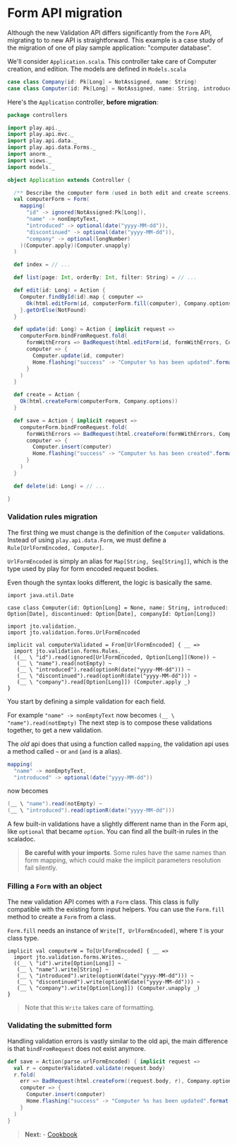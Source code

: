 # Form API migration

Although the new Validation API differs significantly from the `Form` API, migrating to to new API is straightforward.
This example is a case study of the migration of one of play sample application: "computer database".

We'll consider `Application.scala`. This controller take care of Computer creation, and edition. The models are defined in `Models.scala`

```scala
case class Company(id: Pk[Long] = NotAssigned, name: String)
case class Computer(id: Pk[Long] = NotAssigned, name: String, introduced: Option[Date], discontinued: Option[Date], companyId: Option[Long])
```

Here's the `Application` controller, **before migration**:

```scala
package controllers

import play.api._
import play.api.mvc._
import play.api.data._
import play.api.data.Forms._
import anorm._
import views._
import models._

object Application extends Controller {

  /** Describe the computer form (used in both edit and create screens). */
  val computerForm = Form(
    mapping(
      "id" -> ignored(NotAssigned:Pk[Long]),
      "name" -> nonEmptyText,
      "introduced" -> optional(date("yyyy-MM-dd")),
      "discontinued" -> optional(date("yyyy-MM-dd")),
      "company" -> optional(longNumber)
    )(Computer.apply)(Computer.unapply)
  )

  def index = // ...

  def list(page: Int, orderBy: Int, filter: String) = // ...

  def edit(id: Long) = Action {
    Computer.findById(id).map { computer =>
      Ok(html.editForm(id, computerForm.fill(computer), Company.options))
    }.getOrElse(NotFound)
  }

  def update(id: Long) = Action { implicit request =>
    computerForm.bindFromRequest.fold(
      formWithErrors => BadRequest(html.editForm(id, formWithErrors, Company.options)),
      computer => {
        Computer.update(id, computer)
        Home.flashing("success" -> "Computer %s has been updated".format(computer.name))
      }
    )
  }

  def create = Action {
    Ok(html.createForm(computerForm, Company.options))
  }

  def save = Action { implicit request =>
    computerForm.bindFromRequest.fold(
      formWithErrors => BadRequest(html.createForm(formWithErrors, Company.options)),
      computer => {
        Computer.insert(computer)
        Home.flashing("success" -> "Computer %s has been created".format(computer.name))
      }
    )
  }

  def delete(id: Long) = // ...

}

```

### Validation rules migration

The first thing we must change is the definition of the `Computer` validations.
Instead of using `play.api.data.Form`, we must define a `Rule[UrlFormEncoded, Computer]`.

`UrlFormEncoded` is simply an alias for `Map[String, Seq[String]]`, which is the type used by play for form encoded request bodies.

Even though the syntax looks different, the logic is basically the same.

```tut
import java.util.Date

case class Computer(id: Option[Long] = None, name: String, introduced: Option[Date], discontinued: Option[Date], companyId: Option[Long])

import jto.validation._
import jto.validation.forms.UrlFormEncoded

implicit val computerValidated = From[UrlFormEncoded] { __ =>
  import jto.validation.forms.Rules._
  ((__ \ "id").read(ignored[UrlFormEncoded, Option[Long]](None)) ~
   (__ \ "name").read(notEmpty) ~
   (__ \ "introduced").read(optionR(date("yyyy-MM-dd"))) ~
   (__ \ "discontinued").read(optionR(date("yyyy-MM-dd"))) ~
   (__ \ "company").read[Option[Long]]) (Computer.apply _)
}
```

You start by defining a simple validation for each field.

For example `"name" -> nonEmptyText` now becomes `(__ \ "name").read(notEmpty)`
The next step is to compose these validations together, to get a new validation.

The *old* api does that using a function called `mapping`, the validation api uses a method called `~` or `and` (`and` is a alias).

```scala
mapping(
  "name" -> nonEmptyText,
  "introduced" -> optional(date("yyyy-MM-dd"))
```

now becomes

```scala
(__ \ "name").read(notEmpty) ~
(__ \ "introduced").read(optionR(date("yyyy-MM-dd")))
```

A few built-in validations have a slightly different name than in the Form api, like `optional` that became `option`. You can find all the built-in rules in the scaladoc.

> **Be careful with your imports**. Some rules have the same names than form mapping, which could make the implicit parameters resolution fail silently.


### Filling a `Form` with an object

The new validation API comes with a `Form` class. This class is fully compatible with the existing form input helpers.
You can use the `Form.fill` method to create a `Form` from a class.

`Form.fill` needs an instance of `Write[T, UrlFormEncoded]`, where `T` is your class type.

```tut
implicit val computerW = To[UrlFormEncoded] { __ =>
  import jto.validation.forms.Writes._
  ((__ \ "id").write[Option[Long]] ~
   (__ \ "name").write[String] ~
   (__ \ "introduced").write(optionW(date("yyyy-MM-dd"))) ~
   (__ \ "discontinued").write(optionW(date("yyyy-MM-dd"))) ~
   (__ \ "company").write[Option[Long]]) (Computer.unapply _)
}
```

> Note that this `Write` takes care of formatting.

### Validating the submitted form

Handling validation errors is vastly similar to the old api, the main difference is that `bindFromRequest` does not exist anymore.

```scala
def save = Action(parse.urlFormEncoded) { implicit request =>
  val r = computerValidated.validate(request.body)
  r.fold(
    err => BadRequest(html.createForm((request.body, r), Company.options)),
    computer => {
      Computer.insert(computer)
      Home.flashing("success" -> "Computer %s has been updated".format(computer.name))
    }
  )
}
```

> **Next:** - [Cookbook](ScalaValidationCookbook.md)
